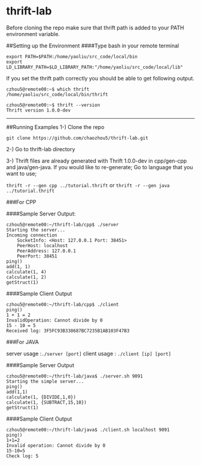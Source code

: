 # thrift-lab
Before cloning the repo make sure that thrift path is added to your PATH environment variable.

##Setting up the Environment
####Type bash in your remote terminal
````
export PATH=$PATH:/home/yaoliu/src_code/local/bin
export LD_LIBRARY_PATH=$LD_LIBRARY_PATH:"/home/yaoliu/src_code/local/lib"
````

If you set the thrift path correctly you should be able to get following output.

```
czhou5@remote00:~$ which thrift
/home/yaoliu/src_code/local/bin/thrift
```

```
czhou5@remote00:~$ thrift --version
Thrift version 1.0.0-dev
```

___

##Running Examples
1-) Clone the repo

`git clone https://github.com/chaozhou5/thrift-lab.git`

2-) Go to thrift-lab directory

3-) Thrift files are already generated with Thrift 1.0.0-dev in cpp/gen-cpp and java/gen-java. 
If you would like to re-generate;
Go to language that you want to use;

`thrift -r --gen cpp ../tutorial.thrift` or `thrift -r --gen java ../tutorial.thrift`


###For CPP

####Sample Server Output:
```
czhou5@remote00:~/thrift-lab/cpp$ ./server
Starting the server...
Incoming connection
	SocketInfo: <Host: 127.0.0.1 Port: 38451>
	PeerHost: localhost
	PeerAddress: 127.0.0.1
	PeerPort: 38451
ping()
add(1, 1)
calculate(1, 4)
calculate(1, 2)
getStruct(1)
```

####Sample Client Output
````
czhou5@remote00:~/thrift-lab/cpp$ ./client
ping()
1 + 1 = 2
InvalidOperation: Cannot divide by 0
15 - 10 = 5
Received log: 3F5FC93B338687BC7235B1AB103F47B3
````

###For JAVA

server usage :`./server [port]`
client usage : `./client [ip] [port]`

####Sample Server Output
```
czhou5@remote00:~/thrift-lab/java$ ./server.sh 9091
Starting the simple server...
ping()
add(1,1)
calculate(1, {DIVIDE,1,0})
calculate(1, {SUBTRACT,15,10})
getStruct(1)
```

####Sample Client Output
```
czhou5@remote00:~/thrift-lab/java$ ./client.sh localhost 9091
ping()
1+1=2
Invalid operation: Cannot divide by 0
15-10=5
Check log: 5
```
